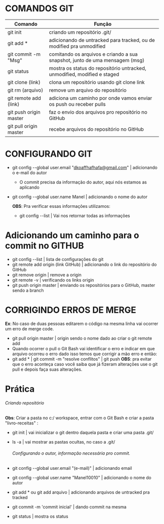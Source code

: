 # COMANDOS GIT
| Comando                | Função                                                       |
| ---------------------- | ------------------------------------------------------------ |
| git init               | criando um repositório .git/                                 |
| git add *              | adicionando de untracked para tracked, ou de modified pra unmodified |
| git commit -m "Msg"    | comitando os arquivos e criando a sua snapshot, junto de uma mensagem (msg) |
| git status             | mostra os status do repositório untracked, unmodified, modified e staged |
| git clone (link)       | clona um repositório usando git clone link                   |
| git rm (arquivo)       | remove um arquivo do repositório                             |
| git remote add (link)  | adiciona um caminho por onde vamos enviar os push ou receber pulls |
| git push origin master | faz o envio dos arquivos pro repositório no GitHub           |
| git pull origin master | recebe arquivos do  repositório no GitHub                    |


# CONFIGURANDO GIT

- git config --global user.email "dkoaffhafhafa@gmail.com" | adicionando o e-mail do autor

  - O commit precisa da informação do autor, aqui nós estamos as aplicando

- git config --global user.name Manel                                       | adicionando o nome do autor

  **OBS**: Pra verificar essas informações utilizamos: 

  - git config --list  | Vai nos retornar todas as informações

# Adicionando um caminho para o commit no GITHUB

 - git config --list                                      | lista de configurações do git
 - git remote add origin (link GitHub)  | adicionando o link do repositório do GitHub
 - git remove origin                                | remove a origin
 - git remote -v                                        | verificando os links origin
 - git push origin master                        | enviando os repositórios para o GitHub, master sendo a branch

# CORRIGINDO ERROS DE MERGE

**Ex**: No caso de duas pessoas editarem o código na mesma linha vai ocorrer um erro de merge code.

 - git pull origin master | origin sendo o nome dado ao criar o git remote add
 - Quando ocorrer o pull o Git Bash vai identificar o erro e indicar em que arquivo ocorreu o erro
dado isso temos que corrigir a mão erro e então: 
 - git add * | git commit -m "resolve conflitos" | git push
**OBS**: pra evitar que o erro aconteça caso você saiba que já fizeram alterações use o git pull e depois faça suas alterações.

# Prática

###### Criando repositório 

**Obs**: Criar a pasta no c:/ workspace, entrar com o Git Bash e criar a pasta "livro-receitas" :

 - git init                         | vai inicializar o git dentro daquela pasta e criar uma pasta .git/

 - ls -a                             | vai mostrar as pastas ocultas, no caso a .git/

   ###### Configurando o autor, informação necessária pro commit.

 - git config --global user.email "(e-mail)"              | adicionando email

 - git config --global user.name "Manel10010"     | adicionando o nome do autor

 - git add * ou git add arquivo                                 | adicionando arquivos de untracked pra tracked

 - git commit -m 'commit inicial'                              | dando commit na mesma

 - git status                                                                  | mostra os status
